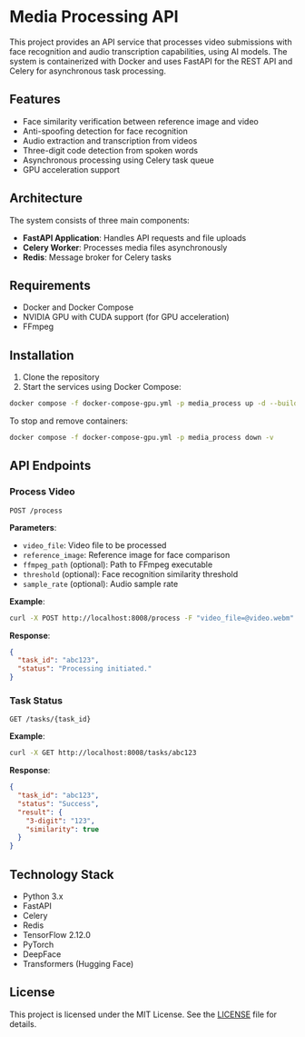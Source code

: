 # Media Processing API

This project provides an API service that processes video submissions with face recognition and audio transcription capabilities, using AI models. The system is containerized with Docker and uses FastAPI for the REST API and Celery for asynchronous task processing.

## Features

- Face similarity verification between reference image and video
- Anti-spoofing detection for face recognition
- Audio extraction and transcription from videos
- Three-digit code detection from spoken words
- Asynchronous processing using Celery task queue
- GPU acceleration support

## Architecture

The system consists of three main components:
- **FastAPI Application**: Handles API requests and file uploads
- **Celery Worker**: Processes media files asynchronously
- **Redis**: Message broker for Celery tasks

## Requirements

- Docker and Docker Compose
- NVIDIA GPU with CUDA support (for GPU acceleration)
- FFmpeg

## Installation

1. Clone the repository
2. Start the services using Docker Compose:

```bash
docker compose -f docker-compose-gpu.yml -p media_process up -d --build
```

To stop and remove containers:

```bash
docker compose -f docker-compose-gpu.yml -p media_process down -v
```

## API Endpoints

### Process Video

```
POST /process
```

**Parameters**:
- `video_file`: Video file to be processed
- `reference_image`: Reference image for face comparison
- `ffmpeg_path` (optional): Path to FFmpeg executable
- `threshold` (optional): Face recognition similarity threshold
- `sample_rate` (optional): Audio sample rate

**Example**:
```bash
curl -X POST http://localhost:8008/process -F "video_file=@video.webm" -F "reference_image=@photo.jpg"
```

**Response**:
```json
{
  "task_id": "abc123",
  "status": "Processing initiated."
}
```

### Task Status

```
GET /tasks/{task_id}
```

**Example**:
```bash
curl -X GET http://localhost:8008/tasks/abc123
```

**Response**:
```json
{
  "task_id": "abc123",
  "status": "Success",
  "result": {
    "3-digit": "123",
    "similarity": true
  }
}
```

## Technology Stack

- Python 3.x
- FastAPI
- Celery
- Redis
- TensorFlow 2.12.0
- PyTorch
- DeepFace
- Transformers (Hugging Face)

## License
This project is licensed under the MIT License. See the [LICENSE](LICENSE) file for details.